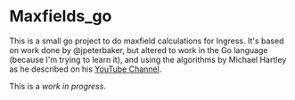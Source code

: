 # Maxfields_go

This is a small go project to do maxfield calculations for Ingress.
It's based on work done by @jpeterbaker, but altered to work in the Go language (because I'm trying to learn it),
and using the algorithms by Michael Hartley as he described on his [YouTube Channel](https://youtu.be/iH0JMfR7BTI).

This is a _work in progress_.
